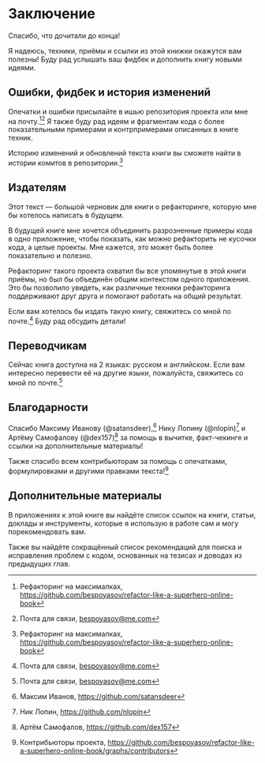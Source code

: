 # Заключение

Спасибо, что дочитали до конца!

Я надеюсь, техники, приёмы и ссылки из этой книжки окажутся вам полезны! Буду рад услышать ваш фидбек и дополнить книгу новыми идеями.

## Ошибки, фидбек и история изменений

Опечатки и ошибки присылайте в ишью репозитория проекта или мне на почту.[^repo][^email] Я также буду рад идеям и фрагментам кода с более показательными примерами и контрпримерами описанных в книге техник.

Историю изменений и обновлений текста книги вы сможете найти в истории комитов в репозитории.[^repo]

## Издателям

Этот текст — большой черновик для книги о рефакторинге, которую мне бы хотелось написать в будущем.

В будущей книге мне хочется объединить разрозненные примеры кода в одно приложение, чтобы показать, как можно рефакторить не кусочки кода, а целые проекты. Мне кажется, это может быть более показательно и полезно.

Рефакторинг такого проекта охватил бы все упомянутые в этой книги приёмы, но был бы объединён общим контекстом одного приложения. Это бы позволило увидеть, как различные техники рефакторинга поддерживают друг друга и помогают работать на общий результат.

Если вам хотелось бы издать такую книгу, свяжитесь со мной по почте.[^email] Буду рад обсудить детали!

## Переводчикам

Сейчас книга доступна на 2 языках: русском и английском. Если вам интересно перевести её на другие языки, пожалуйста, свяжитесь со мной по почте.[^email]

## Благодарности

Спасибо Максиму Иванову (@satansdeer),[^satansdeer] Нику Лопину (@nlopin)[^nlopin] и Артёму Самофалову (@dex157)[^dex157] за помощь в вычитке, факт-чекинге и ссылки на дополнительные материалы!

Также спасибо всем контрибьюторам за помощь с опечатками, формулировками и другими правками текста![^contributors]

## Дополнительные материалы

В приложениях к этой книге вы найдёте список ссылок на книги, статьи, доклады и инструменты, которые я использую в работе сам и могу порекомендовать вам.

Также вы найдёте сокращённый список рекомендаций для поиска и исправления проблем с кодом, основанных на тезисах и доводах из предыдущих глав.

[^repo]: Рефакторинг на максималках, https://github.com/bespoyasov/refactor-like-a-superhero-online-book
[^email]: Почта для связи, bespoyasov@me.com
[^satansdeer]: Максим Иванов, https://github.com/satansdeer
[^nlopin]: Ник Лопин, https://github.com/nlopin
[^dex157]: Артём Самофалов, https://github.com/dex157
[^contributors]: Контрибьюторы проекта, https://github.com/bespoyasov/refactor-like-a-superhero-online-book/graphs/contributors
